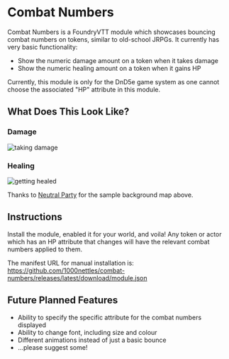 # Combat Numbers

Combat Numbers is a FoundryVTT module which showcases bouncing combat numbers on tokens, similar to old-school JRPGs. It currently has very basic functionality:

* Show the numeric damage amount on a token when it takes damage
* Show the numeric healing amount on a token when it gains HP

Currently, this module is only for the DnD5e game system as one cannot choose the associated "HP" attribute in this module.

## What Does This Look Like?

### Damage  
![taking damage](img/preview1.gif)

### Healing 
![getting healed](img/preview2.gif)

Thanks to [Neutral Party](https://www.patreon.com/neutralparty) for the sample background map above.

## Instructions

Install the module, enabled it for your world, and voila! Any token or actor which has an HP attribute that changes will have the relevant combat numbers applied to them.

The manifest URL for manual installation is: https://github.com/1000nettles/combat-numbers/releases/latest/download/module.json

## Future Planned Features

* Ability to specify the specific attribute for the combat numbers displayed
* Ability to change font, including size and colour
* Different animations instead of just a basic bounce
* ...please suggest some!

